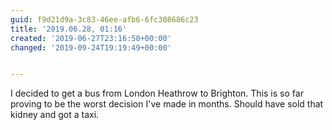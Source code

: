 ```yaml
---
guid: f9d21d9a-3c83-46ee-afb6-6fc308686c23
title: '2019.06.28, 01:16'
created: '2019-06-27T23:16:50+00:00'
changed: '2019-09-24T19:19:49+00:00'


---
```


I decided to get a bus from London Heathrow to Brighton. This is so far proving to be the worst decision I've made in months. Should have sold that kidney and got a taxi. 
